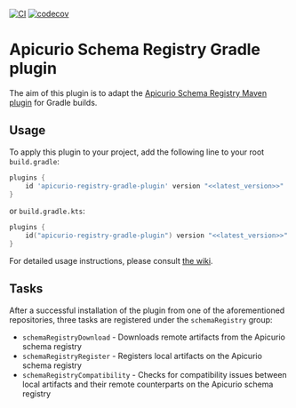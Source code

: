 [![CI](https://github.com/dmuharemagic/apicurio-registry-gradle-plugin/actions/workflows/push.yml/badge.svg?branch=main)](https://github.com/dmuharemagic/apicurio-registry-gradle-plugin/actions/workflows/push.yml) [![codecov](https://codecov.io/github/dmuharemagic/apicurio-registry-gradle-plugin/branch/main/graph/badge.svg?token=DMXAKK77GW)](https://codecov.io/github/dmuharemagic/apicurio-registry-gradle-plugin)

# Apicurio Schema Registry Gradle plugin

The aim of this plugin is to adapt
the [Apicurio Schema Registry Maven plugin](https://www.apicur.io/registry/docs/apicurio-registry/1.3.3.Final/getting-started/assembly-managing-registry-artifacts-maven.html)
for Gradle builds.

## Usage

To apply this plugin to your project, add the following line to your root `build.gradle`:

```groovy
plugins {
    id 'apicurio-registry-gradle-plugin' version "<<latest_version>>"
}
```

or `build.gradle.kts`:

```kotlin
plugins {
    id("apicurio-registry-gradle-plugin") version "<<latest_version>>"
}
```

For detailed usage instructions, please consult [the wiki]().

## Tasks

After a successful installation of the plugin from one of the aforementioned repositories, three tasks are registered
under the `schemaRegistry` group:

* `schemaRegistryDownload` - Downloads remote artifacts from the Apicurio schema registry
* `schemaRegistryRegister` - Registers local artifacts on the Apicurio schema registry
* `schemaRegistryCompatibility` - Checks for compatibility issues between local artifacts and their remote counterparts
  on the Apicurio schema registry

